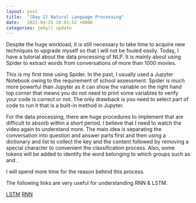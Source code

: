 ```yaml
---
layout: post
title:  "[Day 2] Natural Language Processing"
date:   2021-04-25 18:01:52 +0800
categories: jekyll update
---
```


Despite the huge workload, it is still necessary to take time to acquire new techniques to upgrade myself so that I will not be fouled easily. Today, I have a tutorial about the data processing of NLP. It is mainly about using Spider to extract words from conversations of more than 1000 movies. 

This is my first time using Spider. In the past, I usually used a Jupyter Notebook owing to the requirement of school assessment. Spider is much more powerful than Jupyter as it can show the variable on the right hand top corner that means you do not need to print some variables to verify your code is correct or not. The only drawback is you need to select part of code to run it that is a built-in method in Jupyter.

For the data processing, there are huge procedures to implement that are difficult to absorb within a short period. I believe that I need to watch the video again to understand more. The main idea is separating the conversation into question and answer parts first and then using a dictionary and list to collect the key and the content followed by removing a special character to convenient the classification process. Also, some tokens will be added to identify the word belonging to which groups such as <EOF> and <OUT>.

I will spend more time for the reason behind this process.

The following links are very useful for understanding RNN & LSTM.

[LSTM](http://colah.github.io/posts/2015-08-Understanding-LSTMs/)
[RNN](http://karpathy.github.io/2015/05/21/rnn-effectiveness/)